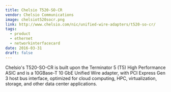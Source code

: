 ```yaml
---
title: Chelsio T520-SO-CR
vendor: Chelsio Communications
image: chelsiot520socr.png
link: http://www.chelsio.com/nic/unified-wire-adapters/t520-so-cr/
tags:
  - product
  - ethernet
  - networkinterfacecard
date: 2016-03-31
draft: false
---
```


Chelsio's T520-SO-CR is built upon the Terminator 5 (T5) High Performance ASIC and is a 10GBase-T 10 GbE Unified Wire adapter,
with PCI Express Gen 3 host bus interface, optimized for cloud computing, HPC, virtualization, storage, and other data center applications.
